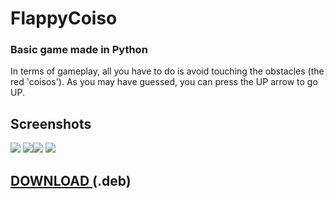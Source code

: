 # FlappyCoiso

### Basic game made in Python

In terms of gameplay, all you have to do is avoid touching the obstacles (the red 'coisos'). As you may have guessed, you can press the UP arrow to go UP.


## Screenshots
<img src="http://imgur.com/GEx2GYul.png">
<img src="http://imgur.com/7NzDu2Fl.png"><img src="http://imgur.com/nLColUsl.png">
<img src="http://imgur.com/ZUc9bxal.png">

## <a href="https://github.com/perezjquim/flappycoiso/raw/master/flappycoiso.deb"> DOWNLOAD </a> (.deb)
